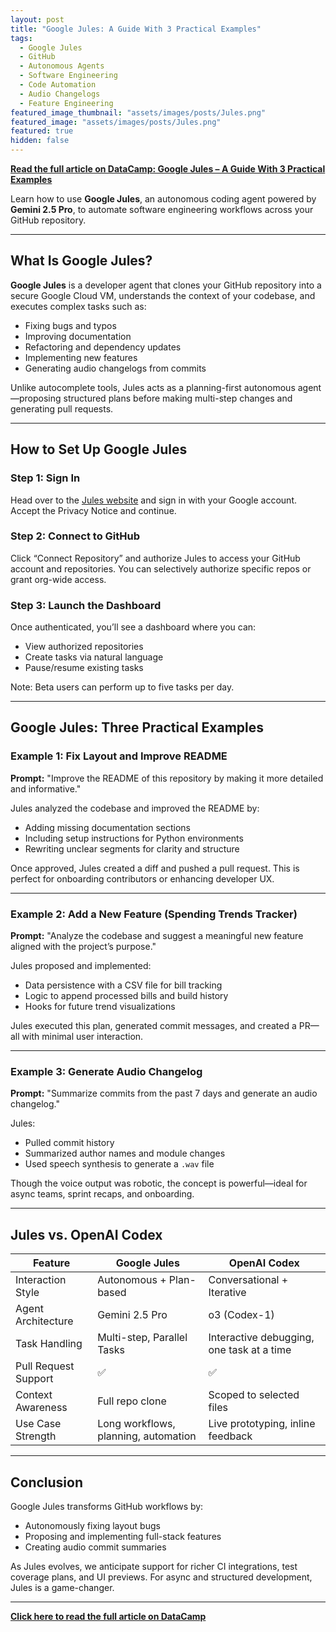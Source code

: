 ```yaml
---
layout: post
title: "Google Jules: A Guide With 3 Practical Examples"
tags:
  - Google Jules
  - GitHub
  - Autonomous Agents
  - Software Engineering
  - Code Automation
  - Audio Changelogs
  - Feature Engineering
featured_image_thumbnail: "assets/images/posts/Jules.png"
featured_image: "assets/images/posts/Jules.png"
featured: true
hidden: false
---
```


**[Read the full article on DataCamp: Google Jules – A Guide With 3 Practical Examples](https://www.datacamp.com/tutorial/google-jules)**

Learn how to use **Google Jules**, an autonomous coding agent powered by **Gemini 2.5 Pro**, to automate software engineering workflows across your GitHub repository.

---

## What Is Google Jules?

**Google Jules** is a developer agent that clones your GitHub repository into a secure Google Cloud VM, understands the context of your codebase, and executes complex tasks such as:

- Fixing bugs and typos
- Improving documentation
- Refactoring and dependency updates
- Implementing new features
- Generating audio changelogs from commits

Unlike autocomplete tools, Jules acts as a planning-first autonomous agent—proposing structured plans before making multi-step changes and generating pull requests.

---

## How to Set Up Google Jules

### Step 1: Sign In

Head over to the [Jules website](https://jules.google.com) and sign in with your Google account. Accept the Privacy Notice and continue.

### Step 2: Connect to GitHub

Click “Connect Repository” and authorize Jules to access your GitHub account and repositories. You can selectively authorize specific repos or grant org-wide access.

### Step 3: Launch the Dashboard

Once authenticated, you’ll see a dashboard where you can:

- View authorized repositories
- Create tasks via natural language
- Pause/resume existing tasks

Note: Beta users can perform up to five tasks per day.

---

## Google Jules: Three Practical Examples

### Example 1: Fix Layout and Improve README

**Prompt:** "Improve the README of this repository by making it more detailed and informative."

Jules analyzed the codebase and improved the README by:

- Adding missing documentation sections
- Including setup instructions for Python environments
- Rewriting unclear segments for clarity and structure

Once approved, Jules created a diff and pushed a pull request. This is perfect for onboarding contributors or enhancing developer UX.

---

### Example 2: Add a New Feature (Spending Trends Tracker)

**Prompt:** "Analyze the codebase and suggest a meaningful new feature aligned with the project’s purpose."

Jules proposed and implemented:

- Data persistence with a CSV file for bill tracking
- Logic to append processed bills and build history
- Hooks for future trend visualizations

Jules executed this plan, generated commit messages, and created a PR—all with minimal user interaction.

---

### Example 3: Generate Audio Changelog

**Prompt:** "Summarize commits from the past 7 days and generate an audio changelog."

Jules:

- Pulled commit history
- Summarized author names and module changes
- Used speech synthesis to generate a `.wav` file

Though the voice output was robotic, the concept is powerful—ideal for async teams, sprint recaps, and onboarding.

---

## Jules vs. OpenAI Codex

| Feature               | Google Jules                         | OpenAI Codex                          |
|-----------------------|--------------------------------------|---------------------------------------|
| Interaction Style     | Autonomous + Plan-based              | Conversational + Iterative            |
| Agent Architecture    | Gemini 2.5 Pro                       | o3 (Codex-1)                          |
| Task Handling         | Multi-step, Parallel Tasks           | Interactive debugging, one task at a time |
| Pull Request Support  | ✅                                     | ✅                                     |
| Context Awareness     | Full repo clone                      | Scoped to selected files              |
| Use Case Strength     | Long workflows, planning, automation | Live prototyping, inline feedback     |

---

## Conclusion

Google Jules transforms GitHub workflows by:

- Autonomously fixing layout bugs
- Proposing and implementing full-stack features
- Creating audio commit summaries

As Jules evolves, we anticipate support for richer CI integrations, test coverage plans, and UI previews. For async and structured development, Jules is a game-changer.

---

**[Click here to read the full article on DataCamp](https://www.datacamp.com/tutorial/google-jules)**
